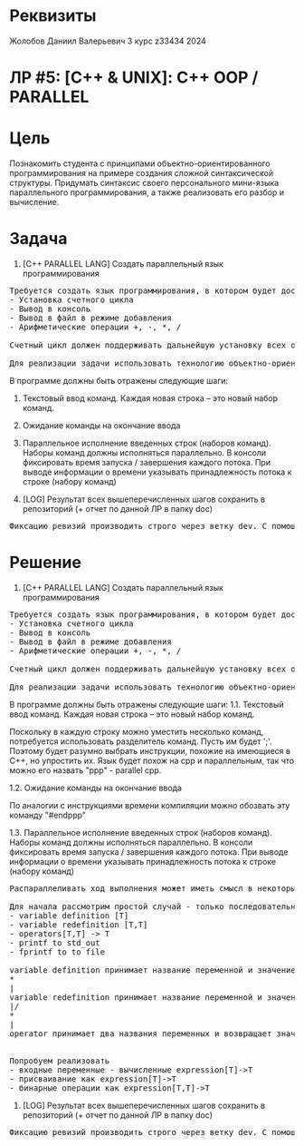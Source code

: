 # Реквизиты
Жолобов Даниил Валерьевич
3 курс
z33434
2024

# ЛР #5: [C++ & UNIX]: C++ OOP / PARALLEL

# Цель

Познакомить студента с принципами объектно-ориентированного программирования на примере создания сложной синтаксической структуры. Придумать синтаксис своего персонального мини-языка параллельного программирования, а также реализовать его разбор и вычисление.

# Задача

1. [С++ PARALLEL LANG] Создать параллельный язык программирования
<pre>
Требуется создать язык программирования, в котором будет доступна установка следующих команд:
- Установка счетного цикла
- Вывод в консоль
- Вывод в файл в режиме добавления
- Арифметические операции +, -, *, /

Счетный цикл должен поддерживать дальнейшую установку всех остальных поддерживаемых команд.

Для реализации задачи использовать технологию объектно-ориентированного программирования в части реализации поддерживаемых команд языка
</pre>

В программе должны быть отражены следующие шаги:
1. Текстовый ввод команд. Каждая новая строка – это новый набор команд.
2. Ожидание команды на окончание ввода
3. Параллельное исполнение введенных строк (наборов команд). Наборы команд должны исполняться параллельно. В консоли фиксировать время запуска / завершения каждого потока. При выводе информации о времени указывать принадлежность потока к строке (набору команд)

2. [LOG] Результат всех вышеперечисленных шагов сохранить в репозиторий (+ отчет по данной ЛР в папку doc)

<pre>
Фиксацию ревизий производить строго через ветку dev. С помощью скриптов накатить ревизии на stg и на prd. Скрипты разместить в корне репозитория. Также создать скрипты по возврату к виду текущей ревизии (даже если в папке имеются несохраненные изменения + новые файлы).
</pre>

# Решение

1. [С++ PARALLEL LANG] Создать параллельный язык программирования
<pre>
Требуется создать язык программирования, в котором будет доступна установка следующих команд:
- Установка счетного цикла
- Вывод в консоль
- Вывод в файл в режиме добавления
- Арифметические операции +, -, *, /

Счетный цикл должен поддерживать дальнейшую установку всех остальных поддерживаемых команд.

Для реализации задачи использовать технологию объектно-ориентированного программирования в части реализации поддерживаемых команд языка
</pre>

В программе должны быть отражены следующие шаги:
1.1. Текстовый ввод команд. Каждая новая строка – это новый набор команд.

Поскольку в каждую строку можно уместить несколько команд, потребуется использовать разделитель команд. Пусть им будет ';'. Поэтому будет разумно выбрать инструкции, похожие на имеющиеся в C++, но упростить их. Язык будет похож на cpp и параллельным, так что можно его назвать "ppp" - parallel cpp.

1.2. Ожидание команды на окончание ввода

По аналогии с инструкциями времени компиляции можно обозвать эту команду "#endppp"

1.3. Параллельное исполнение введенных строк (наборов команд). Наборы команд должны исполняться параллельно. В консоли фиксировать время запуска / завершения каждого потока. При выводе информации о времени указывать принадлежность потока к строке (набору команд)

<pre>
Распараллеливать ход выполнения может иметь смысл в некоторых циклах и некоторых последовательных наборах команд. Чтобы понять, в каких случаях следует выполнять параллельные вычисления, можно построить граф изменения переменных.

Для начала рассмотрим простой случай - только последовательность команд, без циклов. Тогда достаточно проанализировать следующие инструкции:
- variable definition [T]
- variable redefinition [T,T]
- operators[T,T] -> T
- printf to std_out
- fprintf to to file 

variable definition принимает название переменной и значение. После этой команды в области видимости появляется ещё одна переменная. Это одна из крайних точек графа:
*
|
variable redefinition принимает название переменной и значение. Для простоты приведение типов отсутствует. Это узел графа:
|/
*
|
operator принимает два названия переменных и возвращает значение. Это узел графа.


Попробуем реализовать
- входные переменные - вычисленные expression[T]->T
- присваивание как expression[T]->T
- бинарные операции как expression[T,T]->T
</pre>

1. [LOG] Результат всех вышеперечисленных шагов сохранить в репозиторий (+ отчет по данной ЛР в папку doc)

<pre>
Фиксацию ревизий производить строго через ветку dev. С помощью скриптов накатить ревизии на stg и на prd. Скрипты разместить в корне репозитория. Также создать скрипты по возврату к виду текущей ревизии (даже если в папке имеются несохраненные изменения + новые файлы).
</pre>
